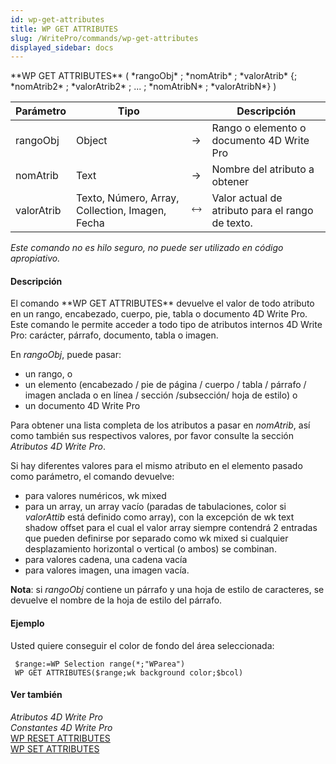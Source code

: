 ```yaml
---
id: wp-get-attributes
title: WP GET ATTRIBUTES
slug: /WritePro/commands/wp-get-attributes
displayed_sidebar: docs
---
```


<!--REF #_command_.WP GET ATTRIBUTES.Syntax-->**WP GET ATTRIBUTES** ( *rangoObj* ; *nomAtrib* ; *valorAtrib* {; *nomAtrib2* ; *valorAtrib2* ; ... ; *nomAtribN* ; *valorAtribN*} )<!-- END REF-->
<!--REF #_command_.WP GET ATTRIBUTES.Params-->
| Parámetro | Tipo |  | Descripción |
| --- | --- | --- | --- |
| rangoObj | Object | &#8594;  | Rango o elemento o documento 4D Write Pro |
| nomAtrib | Text | &#8594;  | Nombre del atributo a obtener |
| valorAtrib | Texto, Número, Array, Collection, Imagen, Fecha | &#x1F858; | Valor actual de atributo para el rango de texto. |

<!-- END REF-->

*Este comando no es hilo seguro, no puede ser utilizado en código apropiativo.*


#### Descripción 

<!--REF #_command_.WP GET ATTRIBUTES.Summary-->El comando **WP GET ATTRIBUTES** devuelve el valor de todo atributo en un rango, encabezado, cuerpo, pie, tabla o documento 4D Write Pro.<!-- END REF--> Este comando le permite acceder a todo tipo de atributos internos 4D Write Pro: carácter, párrafo, documento, tabla o imagen.

En *rangoObj*, puede pasar:

* un rango, o
* un elemento (encabezado / pie de página / cuerpo / tabla / párrafo / imagen anclada o en línea / sección /subsección/ hoja de estilo) o
* un documento 4D Write Pro

Para obtener una lista completa de los atributos a pasar en *nomAtrib*, así como también sus respectivos valores, por favor consulte la sección *Atributos 4D Write Pro*.

Si hay diferentes valores para el mismo atributo en el elemento pasado como parámetro, el comando devuelve:

* para valores numéricos, wk mixed
* para un array, un array vacío (paradas de tabulaciones, color si *valorAttib* está definido como array), con la excepción de wk text shadow offset para el cual el valor array siempre contendrá 2 entradas que pueden definirse por separado como wk mixed si cualquier desplazamiento horizontal o vertical (o ambos) se combinan.
* para valores cadena, una cadena vacía
* para valores imagen, una imagen vacía.

**Nota**: si *rangoObj* contiene un párrafo y una hoja de estilo de caracteres, se devuelve el nombre de la hoja de estilo del párrafo.

#### Ejemplo 

Usted quiere conseguir el color de fondo del área seleccionada:

```4d
 $range:=WP Selection range(*;"WParea")
 WP GET ATTRIBUTES($range;wk background color;$bcol)
```

#### Ver también 

*Atributos 4D Write Pro*  
*Constantes 4D Write Pro*  
[WP RESET ATTRIBUTES](wp-reset-attributes.md)  
[WP SET ATTRIBUTES](wp-set-attributes.md)  